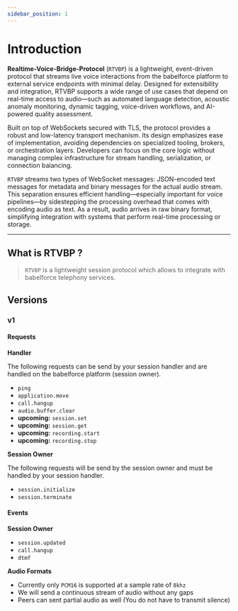 ```yaml
---
sidebar_position: 1
---
```


# Introduction

**Realtime-Voice-Bridge-Protocol** (`RTVBP`) is a lightweight, event-driven protocol that streams live voice interactions from the babelforce platform to external service endpoints with minimal delay. Designed for extensibility and integration, RTVBP supports a wide range of use cases that depend on real-time access to audio—such as automated language detection, acoustic anomaly monitoring, dynamic tagging, voice-driven workflows, and AI-powered quality assessment.

Built on top of WebSockets secured with TLS, the protocol provides a robust and low-latency transport mechanism. Its design emphasizes ease of implementation, avoiding dependencies on specialized tooling, brokers, or orchestration layers. Developers can focus on the core logic without managing complex infrastructure for stream handling, serialization, or connection balancing.

`RTVBP` streams two types of WebSocket messages: JSON-encoded text messages for metadata and binary messages for the actual audio stream. This separation ensures efficient handling—especially important for voice pipelines—by sidestepping the processing overhead that comes with encoding audio as text. As a result, audio arrives in raw binary format, simplifying integration with systems that perform real-time processing or storage.

---

## What is RTVBP ?

> `RTVBP` is a lightweight session protocol which allows to integrate with babelforce
telephony services.

## Versions

### v1

#### Requests

**Handler**

The following requests can be send by your session handler
and are handled on the babelforce platform (session owner).

- `ping`
- `application.move`
- `call.hangup`
- `audio.buffer.clear`
- **upcoming:** `session.set`
- **upcoming:** `session.get`
- **upcoming:** `recording.start`
- **upcoming:** `recording.stop`

**Session Owner**

The following requests will be send by the session owner and
must be handled by your session handler.

- `session.initialize`
- `session.terminate`

#### Events

**Session Owner**

- `session.updated`
- `call.hangup`
- `dtmf`

**Audio Formats**

- Currently only `PCM16` is supported at a sample rate of `8khz`
- We will send a continuous stream of audio without any gaps
- Peers can sent partial audio as well (You do not have to transmit silence)
